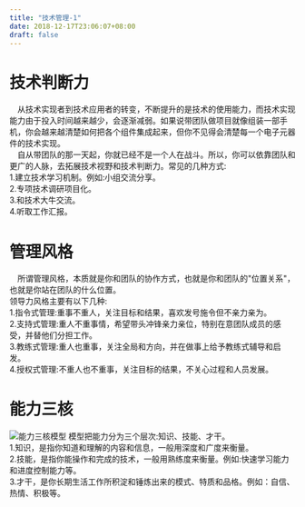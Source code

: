 ```yaml
---
title: "技术管理-1"
date: 2018-12-17T23:06:07+08:00
draft: false
---
```

# 技术判断力
&emsp;从技术实现者到技术应用者的转变，不断提升的是技术的使用能力，而技术实现能力由于投入时间越来越少，会逐渐减弱。如果说带团队做项目就像组装一部手机，你会越来越清楚如何把各个组件集成起来，但你不见得会清楚每一个电子元器件的技术实现。  
&emsp;自从带团队的那一天起，你就已经不是一个人在战斗。所以，你可以依靠团队和更广的人脉，去拓展技术视野和技术判断力。常见的几种方式:  
1.建立技术学习机制。例如:小组交流分享。  
2.专项技术调研项目化。  
3.和技术大牛交流。  
4.听取工作汇报。  
# 管理风格
&emsp;所谓管理风格，本质就是你和团队的协作方式，也就是你和团队的"位置关系"，也就是你站在团队的什么位置。  
领导力风格主要有以下几种:  
1.指令式管理:重事不重人，关注目标和结果，喜欢发号施令但不亲力亲为。  
2.支持式管理:重人不重事情，希望带头冲锋亲力亲位，特别在意团队成员的感受，并替他们分担工作。    
3.教练式管理:重人也重事，关注全局和方向，并在做事上给予教练式辅导和启发。  
4.授权式管理:不重人也不重事，关注目标的结果，不关心过程和人员发展。  
# 能力三核
![能力三核模型](../images/management/three-nuclear-capability.png)
模型把能力分为三个层次:知识、技能、才干。  
1.知识，是指你知道和理解的内容和信息，一般用深度和广度来衡量。  
2.技能，是指你能操作和完成的技术，一般用熟练度来衡量。例如:快速学习能力和进度控制能力等。    
3.才干，是你长期生活工作所积淀和锤炼出来的模式、特质和品格。例如：自信、热情、积极等。




